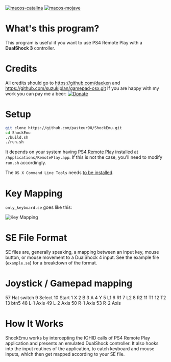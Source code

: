 [![macos-catalina](https://img.shields.io/badge/macos-catalina-brightgreen.svg)](https://www.apple.com/macos/catalina-preview)
[![macos-mojave](https://img.shields.io/badge/macos-mojave-brightgreen.svg)](https://www.apple.com/lae/macos/mojave)

# What's this program?
This program is useful if you want to use PS4 Remote Play with a __DualShock 3__ controller.

# Credits
All credits should go to https://github.com/daeken and https://github.com/suzukiplan/gamepad-osx.git
If you are happy with my work you can pay me a beer:
[![Donate](https://img.shields.io/badge/Donate-PayPal-green.svg)](https://www.paypal.me/micksoftware)

# Setup
```zsh
git clone https://github.com/pasteur90/ShockEmu.git
cd ShockEmu
./build.sh
./run.sh
```

It depends on your system having [PS4 Remote Play](https://remoteplay.dl.playstation.net/remoteplay/lang/en/index.html) installed at `/Applications/RemotePlay.app`. If this is not the case, you'll need to modify `run.sh` accordingly.

The `OS X Command Line Tools` needs [to be installed](https://stackoverflow.com/a/53078282/584548).

# Key Mapping
`only_keyboard.se` goes like this:

![Key Mapping](https://github.com/MiCkSoftware/ShockEmu/blob/master/KeyMapping.png)

# SE File Format
SE files are, generally speaking, a mapping between an input key, mouse button, or mouse movement to a DualShock 4 input. See the example file (`example.se`) for a breakdown of the format.

# Joystick / Gamepad mapping
57  Hat switch
9   Select
10  Start
1   X
2   B
3   A
4   Y
5   L1
6   R1
7   L2
8   R2
11  T1
12  T2
13  btn5
48  L-1 Axis
49  L-2 Axis
50  R-1 Axis
53  R-2 Axis

# How It Works
ShockEmu works by intercepting the IOHID calls of PS4 Remote Play application and presents an emulated DualShock controller. It also hooks into the input routines of the application, to catch keyboard and mouse inputs, which then get mapped according to your SE file.


